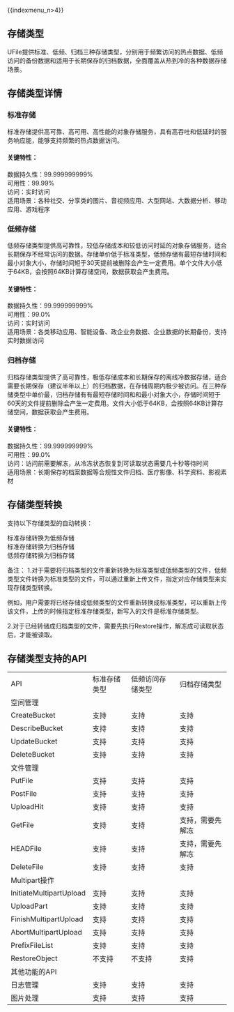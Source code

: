 {{indexmenu_n>4}}

## 存储类型

UFile提供标准、低频、归档三种存储类型，分别用于频繁访问的热点数据、低频访问的备份数据和适用于长期保存的归档数据，全面覆盖从热到冷的各种数据存储场景。

## 存储类型详情

### 标准存储

标准存储提供高可靠、高可用、高性能的对象存储服务，具有高吞吐和低延时的服务响应能，能够支持频繁的热点数据访问。

#### 关键特性：

数据持久性：99.999999999%  
可用性：99.99%  
访问：实时访问  
适用场景：各种社交、分享类的图片、音视频应用、大型网站、大数据分析、移动应用、游戏程序  

### 低频存储

低频存储类型提供高可靠性，较低存储成本和较低访问时延的对象存储服务，适合长期保存不经常访问的数据。存储单价低于标准类型，低频存储有最短存储时间和最小对象大小，存储时间短于30天提前被删除会产生一定费用。单个文件大小低于64KB，会按照64KB计算存储空间，数据获取会产生费用。

#### 关键特性：

数据持久性：99.999999999%  
可用性：99.0%  
访问：实时访问  
适用场景：各类移动应用、智能设备、政企业务数据、企业数据的长期备份，支持实时数据访问  

### 归档存储

归档存储类型提供了高可靠性，极低存储成本和长期保存的离线冷数据存储，适合需要长期保存（建议半年以上）的归档数据，在存储周期内极少被访问。在三种存储类型中单价最，归档存储有有最短存储时间和和最小对象大小，存储时间短于60天的文件提前删除会产生一定费用。文件大小低于64KB，会按照64KB计算存储空间，数据获取会产生费用。

#### 关键特性：

数据持久性：99.999999999%  
可用性：99.0%  
访问：访问前需要解冻，从冷冻状态恢复到可读取状态需要几十秒等待时间  
适用场景：长期保存的档案数据等合规性文件归档、医疗影像、科学资料、影视素材  

## 存储类型转换

支持以下存储类型的自动转换：

标准存储转换为低频存储  
标准存储转换为归档存储  
低频存储转换为归档存储  

备注：
1.对于需要将归档类型的文件重新转换为标准类型或低频类型的文件，低频类型文件转换为标准类型的文件，可以通过重新上传文件，指定对应存储类型来实现存储类型转换。

例如，用户需要将已经存储成低频类型的文件重新转换成标准类型，可以重新上传该文件，上传的时候指定标准存储类型，新写入的文件是标准存储类型。

2.对于已经转储成归档类型的文件，需要先执行Restore操作，解冻成可读取状态后，才能被读取。

## 存储类型支持的API

|                         |        |          |          |
| ----------------------- | ------ | -------- | -------- |
| API                     | 标准存储类型 | 低频访问存储类型 | 归档存储类型   |
| 空间管理                    |        |          |          |
| CreateBucket            | 支持     | 支持       | 支持       |
| DescribeBucket          | 支持     | 支持       | 支持       |
| UpdateBucket            | 支持     | 支持       | 支持       |
| DeleteBucket            | 支持     | 支持       | 支持       |
| 文件管理                    |        |          |          |
| PutFile                 | 支持     | 支持       | 支持       |
| PostFile                | 支持     | 支持       | 支持       |
| UploadHit               | 支持     | 支持       | 支持       |
| GetFile                 | 支持     | 支持       | 支持，需要先解冻 |
| HEADFile                | 支持     | 支持       | 支持，需要先解冻 |
| DeleteFile              | 支持     | 支持       | 支持       |
| Multipart操作             |        |          |          |
| InitiateMultipartUpload | 支持     | 支持       | 支持       |
| UploadPart              | 支持     | 支持       | 支持       |
| FinishMultipartUpload   | 支持     | 支持       | 支持       |
| AbortMultipartUpload    | 支持     | 支持       | 支持       |
| PrefixFileList          | 支持     | 支持       | 支持       |
| RestoreObject           | 不支持    | 不支持      | 支持       |
| 其他功能的API                |        |          |          |
| 日志管理                    | 支持     | 支持       | 支持       |
| 图片处理                    | 支持     | 支持       | 支持       |
